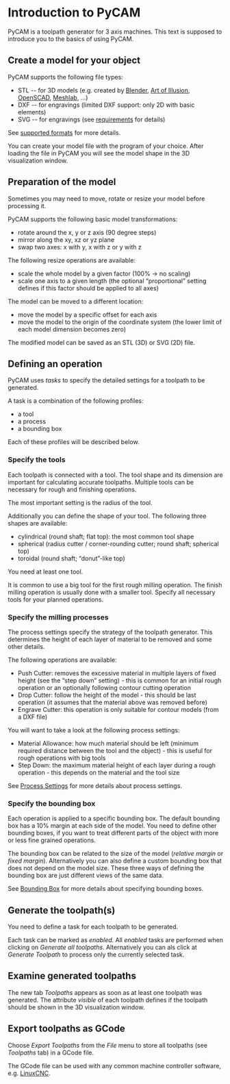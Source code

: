Introduction to PyCAM
=====================

PyCAM is a toolpath generator for 3 axis machines. This text is supposed
to introduce you to the basics of using PyCAM.

Create a model for your object
------------------------------

PyCAM supports the following file types:

-   STL -- for 3D models (e.g. created by
    [Blender](http://www.blender.org/), [Art of
    Illusion](http://www.artofillusion.org/),
    [OpenSCAD](http://openscad.org/),
    [Meshlab](http://meshlab.sourceforge.net/), ...)
-   DXF -- for engravings (limited DXF support: only 2D with basic
    elements)
-   SVG -- for engravings (see
    [requirements](requirements#Optional_external_programs)
    for details)

See [supported formats](supported-formats.md) for more details.

You can create your model file with the program of your choice. After
loading the file in PyCAM you will see the model shape in the 3D
visualization window.

Preparation of the model
------------------------

Sometimes you may need to move, rotate or resize your model before
processing it.

PyCAM supports the following basic model transformations:

-   rotate around the x, y or z axis (90 degree steps)
-   mirror along the xy, xz or yz plane
-   swap two axes: x with y, x with z or y with z

The following resize operations are available:

-   scale the whole model by a given factor (100% -&gt; no scaling)
-   scale one axis to a given length (the optional “proportional”
    setting defines if this factor should be applied to all axes)

The model can be moved to a different location:

-   move the model by a specific offset for each axis
-   move the model to the origin of the coordinate system (the lower
    limit of each model dimension becomes zero)

The modified model can be saved as an STL (3D) or SVG (2D) file.

Defining an operation
---------------------

PyCAM uses *tasks* to specify the detailed settings for a toolpath to be
generated.

A task is a combination of the following profiles:

-   a tool
-   a process
-   a bounding box

Each of these profiles will be described below.

### Specify the tools

Each toolpath is connected with a tool. The tool shape and its dimension
are important for calculating accurate toolpaths. Multiple tools can be
necessary for rough and finishing operations.

The most important setting is the radius of the tool.

Additionally you can define the shape of your tool. The following three
shapes are available:

-   cylindrical (round shaft; flat top): the most common tool shape
-   spherical (radius cutter / corner-rounding cutter; round shaft;
    spherical top)
-   toroidal (round shaft; “donut”-like top)

You need at least one tool.

It is common to use a big tool for the first rough milling operation.
The finish milling operation is usually done with a smaller tool.
Specify all necessary tools for your planned operations.


### Specify the milling processes

The process settings specify the strategy of the toolpath generator.
This determines the height of each layer of material to be removed and
some other details.

The following operations are available:

-   Push Cutter: removes the excessive material in multiple layers of
    fixed height (see the “step down” setting) - this is common for an
    initial rough operation or an optionally following contour cutting
    operation
-   Drop Cutter: follow the height of the model - this should be last
    operation (it assumes that the material above was removed before)
-   Engrave Cutter: this operation is only suitable for contour models
    (from a DXF file)

You will want to take a look at the following process settings:

-   Material Allowance: how much material should be left (minimum
    required distance between the tool and the object) - this is useful
    for rough operations with big tools
-   Step Down: the maximum material height of each layer during a rough
    operation - this depends on the material and the tool size

See [Process Settings](process-settings.md) for more details about
process settings.

### Specify the bounding box

Each operation is applied to a specific bounding box. The default
bounding box has a 10% margin at each side of the model. You need to
define other bounding boxes, if you want to treat different parts of the
object with more or less fine grained operations.

The bounding box can be related to the size of the model (*relative
margin* or *fixed margin*). Alternatively you can also define a custom
bounding box that does not depend on the model size. These three ways of
defining the bounding box are just different views of the same data.

See [Bounding Box](bounding-box.md) for more details about
specifying bounding boxes.

Generate the toolpath(s)
------------------------

You need to define a task for each toolpath to be generated.

Each task can be marked as *enabled*. All *enabled* tasks are performed
when clicking on *Generate all toolpaths*. Alternatively you can als
click at *Generate Toolpath* to process only the currently selected
task.


Examine generated toolpaths
---------------------------

The new tab *Toolpaths* appears as soon as at least one toolpath was
generated. The attribute *visible* of each toolpath defines if the
toolpath should be shown in the 3D visualization window.

Export toolpaths as GCode
-------------------------

Choose *Export Toolpaths* from the *File* menu to store all toolpaths
(see *Toolpaths* tab) in a GCode file.

The GCode file can be used with any common machine controller software,
e.g. [LinuxCNC](http://www.linuxcnc.org/).

